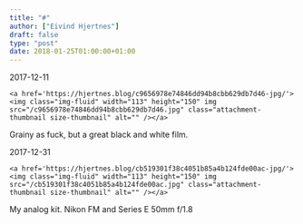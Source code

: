 ```yaml
---
title: "#"
author: ["Eivind Hjertnes"]
draft: false
type: "post"
date: 2018-01-25T01:00:00+01:00
---
```


2017-12-11

<a id="org1ab53e1"></a>

<div class="HTML">
  <div></div>

<figure class="gallery-item">

</div>

```text
<a href='https://hjertnes.blog/c9656978e74846dd94b8cbb629db7d46-jpg/'><img class="img-fluid" width="113" height="150" img src="/c9656978e74846dd94b8cbb629db7d46.jpg" class="attachment-thumbnail size-thumbnail" alt="" /></a>
```

<div class="HTML">
  <div></div>

</figure>

</div>

Grainy as fuck, but a great black and white film.

2017-12-31

<a id="orga9eab72"></a>

<div class="HTML">
  <div></div>

<figure class="gallery-item">

</div>

```text
<a href='https://hjertnes.blog/cb519301f38c4051b85a4b124fde00ac-jpg/'><img class="img-fluid" width="113" height="150" img src="/cb519301f38c4051b85a4b124fde00ac.jpg" class="attachment-thumbnail size-thumbnail" alt="" /></a>
```

<div class="HTML">
  <div></div>

</figure>

</div>

My analog kit. Nikon FM and Series E 50mm f/1.8

